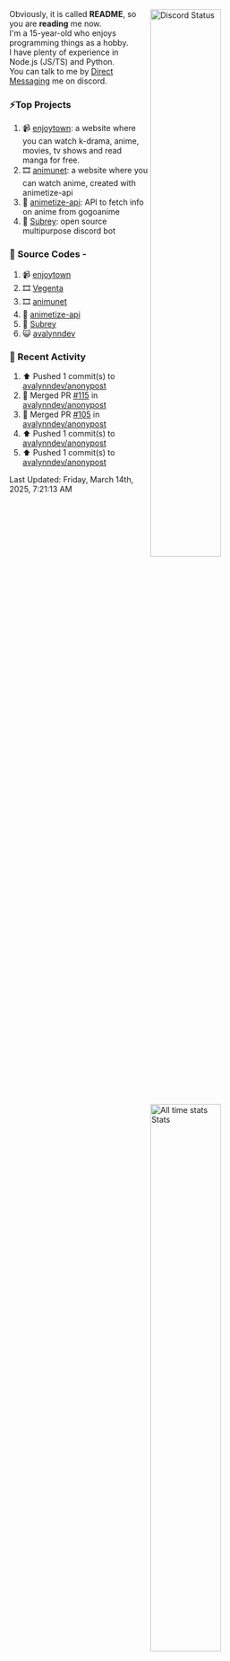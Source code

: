 <a href="https://discord.com/users/735059235141845003" target="_blank">
	<img width="50%" align="right" alt="Discord Status" src="https://lanyard.cnrad.dev/api/735059235141845003?bg=1f1f1f&borderRadius=5px">
</a>
<a href="https://wakatime.com/@Avalynn" target="_blank">
	<img width="50%" align="right" alt="All time stats Stats" src="https://github-readme-stats-one-liard-37.vercel.app/api/wakatime?username=avalynn&border_radius=5px&theme=dark&bg_color=1f1f1f&border_color=1f1f1f&icon_color=58a6ff&show_icons=true&disable_animations=true&custom_title=All%20Time%20Stats&v=2\&layout=compact">
</a>

<div align="left">
Obviously, it is called <b>README</b>, so you are <b>reading</b> me now.<br> 
I'm a 15-year-old who enjoys programming things as a hobby. <br>
I have plenty of experience in Node.js (JS/TS) and Python.<br>
You can talk to me by <a href="https://discord.com/users/735059235141845003">Direct Messaging</a> me on discord.<br>
</div>

### ⚡Top Projects
1. 📹 [enjoytown](https://enjoytown.netlify.app/): a website where you can watch k-drama, anime, movies, tv shows and read manga for free.
2. 🎞️ [animunet](https://animunet.vercel.app): a website where you can watch anime, created with animetize-api
3. 🎉 [animetize-api](https://animetize-api.vercel.app): API to fetch info on anime from gogoanime 
2. 🤖 [Subrey](https://github.com/InfiniteDevs/Subrey): open source multipurpose discord bot

### 📄 Source Codes -
1. 📹 [enjoytown](https://github.com/avalynndev/enjoytown) 
2. 🎞️ [Vegenta](https://github.com/InfiniteDevs/vegenta)
3. 🎞️ [animunet](https://github.com/InfiniteDevs/animunet)
4. 🎉 [animetize-api](https://github.com/avalynndev/animetize-api)
5. 🤖 [Subrey](https://github.com/InfiniteDevs/Subrey)
6. 😺 [avalynndev](https://github.com/avalynndev/avalynn-web)

### 📄 Recent Activity

<!--RECENT_ACTIVITY:start-->
1. ⬆️ Pushed 1 commit(s) to [avalynndev/anonypost](https://github.com/avalynndev/anonypost)<br>
2. 🎉 Merged PR [#115](https://github.com/avalynndev/anonypost/pull/115) in [avalynndev/anonypost](https://github.com/avalynndev/anonypost)<br>
3. 🎉 Merged PR [#105](https://github.com/avalynndev/anonypost/pull/105) in [avalynndev/anonypost](https://github.com/avalynndev/anonypost)<br>
4. ⬆️ Pushed 1 commit(s) to [avalynndev/anonypost](https://github.com/avalynndev/anonypost)<br>
5. ⬆️ Pushed 1 commit(s) to [avalynndev/anonypost](https://github.com/avalynndev/anonypost)<br>
<!--RECENT_ACTIVITY:end-->

<!--RECENT_ACTIVITY:last_update-->
Last Updated: Friday, March 14th, 2025, 7:21:13 AM
<!--RECENT_ACTIVITY:last_update_end-->
